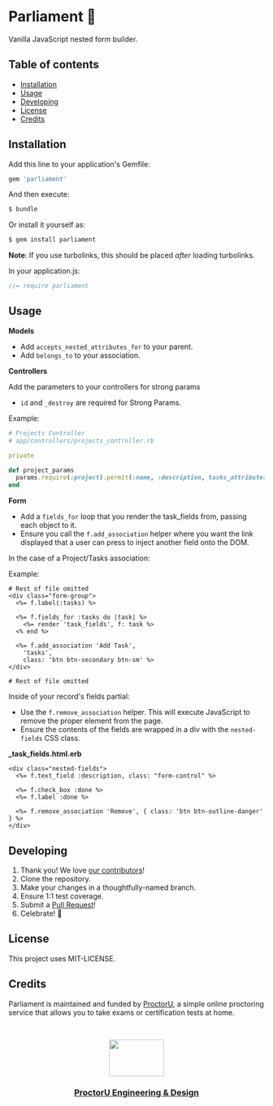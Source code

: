# Parliament 🔨

Vanilla JavaScript nested form builder.

## Table of contents

* [Installation](#installation)
* [Usage](#usage)
* [Developing](#developing)
* [License](#license)
* [Credits](#credits)

## Installation

Add this line to your application's Gemfile:

```ruby
gem 'parliament'
```

And then execute:

```bash
$ bundle
```

Or install it yourself as:

```bash
$ gem install parliament
```

**Note**: If you use turbolinks, this should be placed _after_ loading turbolinks.

In your application.js:

```javascript
//= require parliament
```
## Usage

**Models**

* Add `accepts_nested_attributes_for` to your parent.
* Add `belongs_to` to your association.

**Controllers**

Add the parameters to your controllers for strong params
- `id` and `_destroy` are required for Strong Params.

Example:

  ```ruby
  # Projects Controller
  # app/controllers/projects_controller.rb

  private

  def project_params
    params.require(:project).permit(:name, :description, tasks_attributes: [:id, :description, :done, :_destroy])
  end
  ```

**Form**

* Add a `fields_for` loop that you render the task_fields from, passing each object to it.
* Ensure you call the `f.add_association` helper where you want the link displayed that a user can press to inject another field onto the DOM.

In the case of a Project/Tasks association:

Example:

  ```erb
  # Rest of file omitted
  <div class="form-group">
    <%= f.label(:tasks) %>

    <%= f.fields_for :tasks do |task| %>
      <%= render 'task_fields', f: task %>
    <% end %>

    <%= f.add_association 'Add Task',
      'tasks',
      class: 'btn btn-secondary btn-sm' %>
  </div>

  # Rest of file omitted
  ```

Inside of your record's fields partial:

* Use the `f.remove_association` helper. This will execute JavaScript to remove the proper element from the page.
* Ensure the contents of the fields are wrapped in a div with the `nested-fields` CSS class.

**_task_fields.html.erb**
```erb
<div class="nested-fields">
  <%= f.text_field :description, class: "form-control" %>

  <%= f.check_box :done %>
  <%= f.label :done %>

  <%= f.remove_association 'Remove', { class: 'btn btn-outline-danger' } %>
</div>
```

## Developing

1. Thank you! We love [our contributors](https://github.com/ProctorU/parliament/graphs/contributors)!
1. Clone the repository.
1. Make your changes in a thoughtfully-named branch.
1. Ensure 1:1 test coverage.
1. Submit a [Pull Request](https://github.com/ProctorU/parliament/pulls)!
1. Celebrate! :tada:

## License

This project uses MIT-LICENSE.

## Credits

Parliament is maintained and funded by [ProctorU](https://twitter.com/ProctorU),
a simple online proctoring service that allows you to take exams or
certification tests at home.

<br>

<p align="center">
  <a href="https://twitter.com/ProctorUEng">
    <img src="https://s3-us-west-2.amazonaws.com/dev-team-resources/procki-eyes.svg" width=108 height=72>
  </a>

  <h3 align="center">
    <a href="https://twitter.com/ProctorUEng">ProctorU Engineering & Design</a>
  </h3>
</p>
